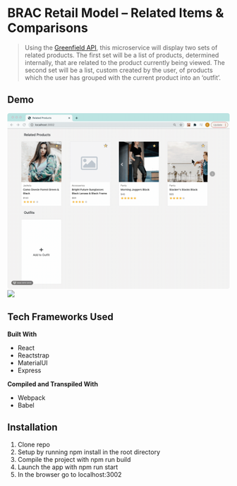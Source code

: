 # BRAC Retail Model – Related Items & Comparisons
> Using the [Greenfield API](https://gist.github.com/teddim/e9b76cd5b4fb617afeb6dfb65796d416#file-products_api-md), this microservice will display two sets of related products. The first set will be a list of products, determined internally, that are related to the product currently being viewed. The second set will be a list, custom created by the user, of products which the user has grouped with the current product into an ‘outfit’.
## Demo
![](demo.gif)
![](demo2.gif)
## Tech Frameworks Used
**Built With**
* React
* Reactstrap
* MaterialUI
* Express

**Compiled and Transpiled With**
* Webpack
* Babel
## Installation
1. Clone repo
2. Setup by running npm install in the root directory
3. Compile the project with npm run build
4. Launch the app with npm run start
5. In the browser go to localhost:3002
